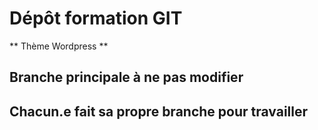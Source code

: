 # Dépôt formation GIT

** Thème Wordpress **

## Branche principale à ne pas modifier

## Chacun.e fait sa propre branche pour travailler
